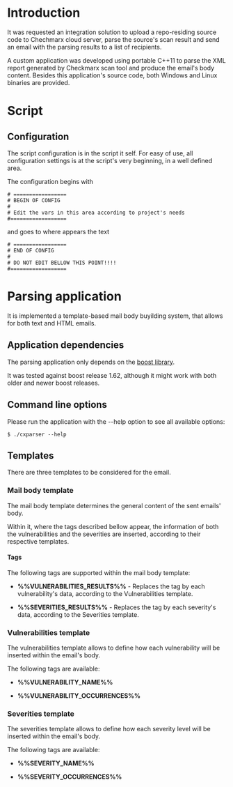 # Introduction
It was requested an integration solution to upload a repo-residing source code to Chechmarx cloud server, parse the source's scan result and send an email with the parsing results to a list of recipients.

A custom application was developed using portable C++11 to parse the XML report generated by Checkmarx scan tool and produce the email's body content. Besides this application's source code, both Windows and Linux binaries are provided.

# Script
## Configuration
The script configuration is in the script it self. For easy of use, all configuration settings is at the script's very beginning, in a well defined area.

The configuration begins with

	# =================
	# BEGIN OF CONFIG
	#
	# Edit the vars in this area according to project's needs
	#==================

and goes to where appears the text

	# =================
	# END OF CONFIG
	#
	# DO NOT EDIT BELLOW THIS POINT!!!!
	#==================


# Parsing application
It is implemented a template-based mail body buyilding system, that allows for both text and HTML emails.


 
## Application dependencies

The parsing application only depends on the [boost library](http://www.boost.org/).

It was tested against boost release 1.62, although it might work with both older and newer boost releases.

## Command line options
Please run the application with the --help option to see all available options:

    $ ./cxparser --help

## Templates
There are three templates to be considered for the email.

### Mail body template

The mail body template determines the general content of the sent emails' body.

Within it, where the tags described bellow appear, the information of both the vulnerabilities and the severities are inserted, according to their respective templates.

#### Tags
The following tags are supported within the mail body template:

- **%%VULNERABILITIES_RESULTS%%** -  Replaces the tag by each vulnerability's data, according to the Vulnerabilities template.

- **%%SEVERITIES_RESULTS%%** -  Replaces the tag by each severity's data, according to the Severities template.

### Vulnerabilities template
The vulnerabilities template allows to define how each vulnerability will be inserted within the email's body.

The following tags are available:

- **%%VULNERABILITY_NAME%%**

- **%%VULNERABILITY_OCCURRENCES%%**


### Severities template
The severities template allows to define how each severity level will be inserted within the email's body.

The following tags are available:

- **%%SEVERITY_NAME%%**

- **%%SEVERITY_OCCURRENCES%%**

